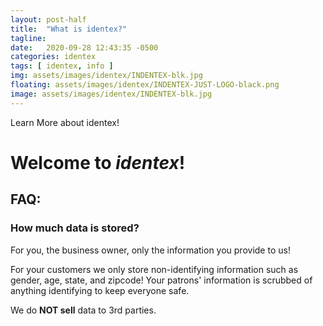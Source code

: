 ```yaml
---
layout: post-half
title:  "What is identex?"
tagline:
date:   2020-09-28 12:43:35 -0500
categories: identex
tags: [ identex, info ]
img: assets/images/identex/INDENTEX-blk.jpg
floating: assets/images/identex/INDENTEX-JUST-LOGO-black.png
image: assets/images/identex/INDENTEX-blk.jpg
---
```

Learn More about identex!
<!--more-->


# Welcome to ***identex***!

## FAQ:

### How much data is stored?

For you, the business owner, only the information you provide to us!

For your customers we only store non-identifying information such as gender, age, state, and zipcode! Your patrons' information is scrubbed of anything identifying to keep everyone safe.

We do **NOT sell** data to 3rd parties.